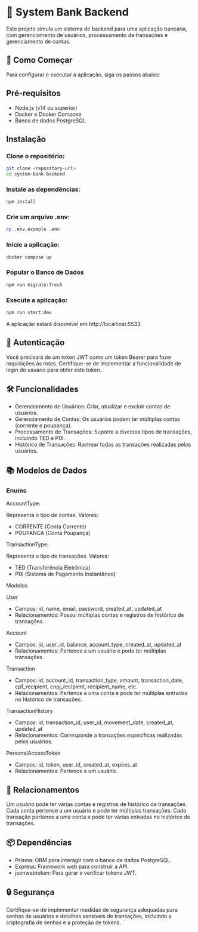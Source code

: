 # 🏦 System Bank Backend

Este projeto simula um sistema de backend para uma aplicação bancária, com gerenciamento de usuários, processamento de transações e gerenciamento de contas.

## 🚀 Como Começar

Para configurar e executar a aplicação, siga os passos abaixo:

## Pré-requisitos

- Node.js (v14 ou superior)
- Docker e Docker Compose
- Banco de dados PostgreSQL

## Instalação

### Clone o repositório:

```bash
git clone <repository-url>
cd system-bank-backend
```

### Instale as dependências:

```bash
npm install
```

### Crie um arquivo .env:

```bash
cp .env.example .env
```

### Inicie a aplicação:

```bash
docker compose up
```

### Popular o Banco de Dados

```bash
npm run migrate:fresh
```

### Execute a aplicação:

```bash
npm run start:dev
```

A aplicação estará disponível em http://localhost:5533.

## 🔑 Autenticação

Você precisará de um token JWT como um token Bearer para fazer requisições às rotas. Certifique-se de implementar a funcionalidade de login do usuário para obter este token.

## 🛠️ Funcionalidades

- Gerenciamento de Usuários: Criar, atualizar e excluir contas de usuários.
- Gerenciamento de Contas: Os usuários podem ter múltiplas contas (corrente e poupança).
- Processamento de Transações: Suporte a diversos tipos de transações, incluindo TED e PIX.
- Histórico de Transações: Rastrear todas as transações realizadas pelos usuários.

## 📚 Modelos de Dados

### Enums

AccountType:

Representa o tipo de contas. Valores:

- CORRENTE (Conta Corrente)
- POUPANCA (Conta Poupança)

TransactionType:

Representa o tipo de transações. Valores:

- TED (Transferência Eletrônica)
- PIX (Sistema de Pagamento Instantâneo)

Modelos

User

- Campos: id, name, email, password, created_at, updated_at
- Relacionamentos: Possui múltiplas contas e registros de histórico de transações.

Account

- Campos: id, user_id, balance, account_type, created_at, updated_at
- Relacionamentos: Pertence a um usuário e pode ter múltiplas transações.

Transaction

- Campos: id, account_id, transaction_type, amount, transaction_date, cpf_recipient, cnpj_recipient, recipient_name, etc.
- Relacionamentos: Pertence a uma conta e pode ter múltiplas entradas no histórico de transações.

TransactionHistory

- Campos: id, transaction_id, user_id, movement_date, created_at, updated_at
- Relacionamentos: Corresponde a transações específicas realizadas pelos usuários.

PersonalAccessToken

- Campos: id, token, user_id, created_at, expires_at
- Relacionamentos: Pertence a um usuário.

## 🔄 Relacionamentos

Um usuário pode ter várias contas e registros de histórico de transações.
Cada conta pertence a um usuário e pode ter múltiplas transações.
Cada transação pertence a uma conta e pode ter várias entradas no histórico de transações.

## 📦 Dependências

- Prisma: ORM para interagir com o banco de dados PostgreSQL.
- Express: Framework web para construir a API.
- jsonwebtoken: Para gerar e verificar tokens JWT.

## 🔒 Segurança

Certifique-se de implementar medidas de segurança adequadas para senhas de usuários e detalhes sensíveis de transações, incluindo a criptografia de senhas e a proteção de tokens.

